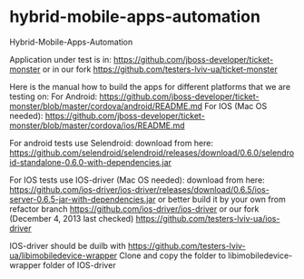 hybrid-mobile-apps-automation
=============================

Hybrid-Mobile-Apps-Automation


Application under test is in: https://github.com/jboss-developer/ticket-monster or in our fork https://github.com/testers-lviv-ua/ticket-monster

Here is the manual how to build the apps for different platforms that we are testing on:
For Android:
https://github.com/jboss-developer/ticket-monster/blob/master/cordova/android/README.md
For IOS (Mac OS needed):
https://github.com/jboss-developer/ticket-monster/blob/master/cordova/ios/README.md


For android tests use Selendroid:
download from here:
https://github.com/selendroid/selendroid/releases/download/0.6.0/selendroid-standalone-0.6.0-with-dependencies.jar

For IOS tests use IOS-driver (Mac OS needed):
download from here:
https://github.com/ios-driver/ios-driver/releases/download/0.6.5/ios-server-0.6.5-jar-with-dependencies.jar
or better build it by your own from refactor branch 
https://github.com/ios-driver/ios-driver
or our fork (December 4, 2013 last checked)
https://github.com/testers-lviv-ua/ios-driver

IOS-driver should be duilb with https://github.com/testers-lviv-ua/libimobiledevice-wrapper 
Clone and copy the folder to libimobiledevice-wrapper folder of IOS-driver


